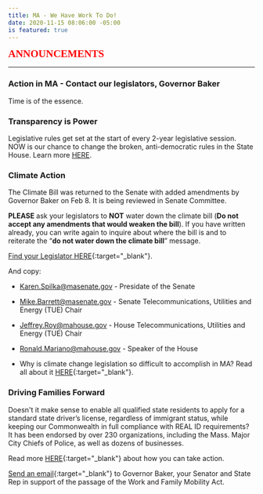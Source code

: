 ```yaml
---
title: MA - We Have Work To Do!
date: 2020-11-15 08:06:00 -05:00
is featured: true
---
```


<span style="font-family:Papyrus; font-size:1.5em; color:red;">**ANNOUNCEMENTS**</span>

---

### Action in MA -  Contact our legislators, Governor Baker

Time is of the essence.

### Transparency is Power

Legislative rules get set at the start of every 2-year legislative session. NOW is our chance to change the broken, anti-democratic rules in the State House. Learn more [HERE](https://actonmass.org/the-campaign/).

### Climate Action

The Climate Bill was returned to the Senate with added amendments by Governor Baker on Feb 8. It is being reviewed in Senate Committee.

**PLEASE** ask your legislators to **NOT** water down the climate bill (**Do not accept any amendments that would weaken the bill**). If you have written already, you can write again to inquire about where the bill is and to reiterate the “**do not water down the climate bill**” message.  

[Find your Legislator HERE](https://malegislature.gov/search/findmylegislator){:target="_blank"}. 

And copy:
* [Karen.Spilka@masenate.gov](mailto:Karen.Spilka@masenate.gov) - Presidate of the Senate  
* [Mike.Barrett@masenate.gov](mailto:Mike.Barrett@masenate.gov) - Senate Telecommunications, Utilities and Energy (TUE) Chair  
* [Jeffrey.Roy@mahouse.gov](mailto:Jeffrey.Roy@mahouse.gov) - House Telecommunications, Utilities and Energy (TUE) Chair  
* [Ronald.Mariano@mahouse.gov](mailto:Ronald.Mariano@mahouse.gov) - Speaker of the House 

* Why is climate change legislation so difficult to accomplish in MA? Read all about it [HERE](https://www.cssn.org/wp-content/uploads/2021/01/MA-CSSN-Report-1.20.2021-Corrected-text.pdf){:target="_blank"}.

### Driving Families Forward

Doesn't it make sense to enable all qualified state residents to apply for a standard state driver’s license, regardless of immigrant status, while keeping our Commonwealth in full compliance with REAL ID requirements?  It has been endorsed by over 230 organizations, including the Mass. Major City Chiefs of Police, as well as dozens of businesses.

Read more [HERE](https://www.miracoalition.org/get-involved/drivers-licenses/){:target="_blank"} about how you can take action.

[Send an email](https://actionnetwork.org/letters/dff-letter?source=direct_link&){:target="_blank"} to Governor Baker, your Senator and State Rep in support of the passage of the Work and Family Mobility Act.

